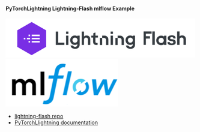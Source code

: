 #### PyTorchLightning Lightning-Flash mlflow Example

![lightning-flash](imgs/lightning-flash.PNG)
![mlflow-logo](imgs/mlflow-logo.PNG)

* [lightning-flash repo](https://github.com/PyTorchLightning/lightning-flash)
* [PyTorchLlightning documentation](https://pytorch-lightning.readthedocs.io/en/latest/)